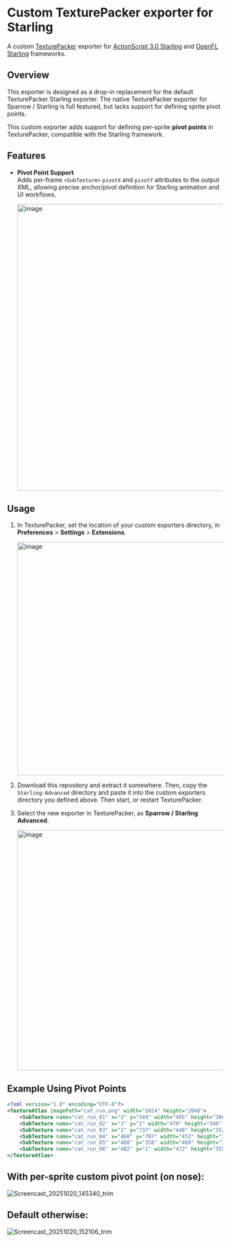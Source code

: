 # Custom TexturePacker exporter for Starling

A custom [TexturePacker](https://www.codeandweb.com/texturepacker) exporter for [ActionScript 3.0 Starling](https://github.com/Gamua/Starling-Framework) and [OpenFL Starling](https://github.com/openfl/starling) frameworks.

## Overview

This exporter is designed as a drop-in replacement for the default TexturePacker Starling exporter.  The native TexturePacker exporter for Sparrow / Starling is full featured, but lacks support for defining sprite pivot points.

This custom exporter adds support for defining per-sprite **pivot points** in TexturePacker, compatible with the Starling framework.

## Features

- **Pivot Point Support**  
  Adds per-frame `<SubTexture>` `pivotX` and `pivotY` attributes to the output XML, allowing precise anchor/pivot definition for Starling animation and UI workflows.  
  
     <img width="957" height="668" alt="image" src="https://github.com/user-attachments/assets/761fec46-7cd8-412a-854c-77f3a6b7ec94" />



## Usage

1. In TexturePacker, set the location of your custom exporters directory, in **Preferences** > **Settings** > **Extensions**.

   <img width="571" height="544" alt="image" src="https://github.com/user-attachments/assets/c3496079-9ff0-4cf0-9e13-edd98b1ca08a" />
   
3. Download this repository and extract it somewhere.  Then, copy the `Starling-Advanced` directory and paste it into the custom exporters directory you defined above.  Then start, or restart TexturePacker.   

4. Select the new exporter in TexturePacker, as **Sparrow / Starling Advanced**.

   <img width="503" height="560" alt="image" src="https://github.com/user-attachments/assets/6679ced8-363a-425b-ac10-87ec34ba3324" />

## Example Using Pivot Points

```xml
<?xml version="1.0" encoding="UTF-8"?>
<TextureAtlas imagePath="cat_run.png" width="1024" height="2048">
    <SubTexture name="cat_run_01" x="1" y="349" width="465" height="386" frameX="-20" frameY="-63" frameWidth="512" frameHeight="512"  pivotX="481" pivotY="241"  />
    <SubTexture name="cat_run_02" x="1" y="1" width="479" height="346" frameX="-5" frameY="-103" frameWidth="512" frameHeight="512"  pivotX="481" pivotY="283"  />
    <SubTexture name="cat_run_03" x="1" y="737" width="448" height="352" frameX="-54" frameY="-97" frameWidth="512" frameHeight="512"  pivotX="499" pivotY="276"  />
    <SubTexture name="cat_run_04" x="468" y="707" width="452" height="336" frameX="-45" frameY="-113" frameWidth="512" frameHeight="512"  pivotX="493" pivotY="292"  />
    <SubTexture name="cat_run_05" x="468" y="358" width="460" height="347" frameX="-43" frameY="-102" frameWidth="512" frameHeight="512"  pivotX="500" pivotY="281"  />
    <SubTexture name="cat_run_06" x="482" y="1" width="472" height="355" frameX="-35" frameY="-94" frameWidth="512" frameHeight="512"  pivotX="504" pivotY="272"  />
</TextureAtlas>
```
## With per-sprite custom pivot point (on nose):
![Screencast_20251020_145340_trim](https://github.com/user-attachments/assets/103216cc-4ef6-42d8-bde1-cc11d842a13d)

## Default otherwise:
![Screencast_20251020_152106_trim](https://github.com/user-attachments/assets/37489ea0-c150-4f30-a50f-3201cee23c54)
